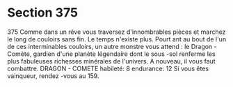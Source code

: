 # Section 375

375
Comme dans un rêve vous traversez d'innombrables pièces et
marchez le long de couloirs sans fin. Le temps n'existe plus.
Pourt ant au bout de l'un de ces interminables couloirs, un autre
monstre vous  attend : le Dragon -Comète, gardien d'une planète
légendaire dont le sous -sol renferme les plus fabuleuses richesses
minérales de l'univers. A nouveau, il vous faut combattre.
DRAGON - COMETE  habileté:  8 endurance:  12
Si vous êtes vainqueur, rendez -vous au 159.